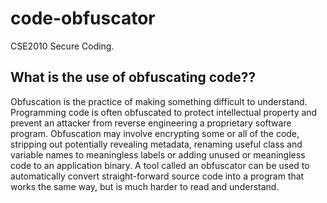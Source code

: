 # code-obfuscator
CSE2010 Secure Coding.

## What is the use of obfuscating code?? <br>
Obfuscation is the practice of making something difficult to understand.  Programming code is often obfuscated to protect intellectual property and prevent an attacker from reverse engineering a proprietary software program. Obfuscation may involve encrypting some or all of the code, stripping out potentially revealing metadata, renaming useful class and variable names to meaningless labels or adding unused or meaningless code to an application binary. A tool called an obfuscator can be used to automatically convert straight-forward source code into a program that works the same way, but is much harder to read and understand.

